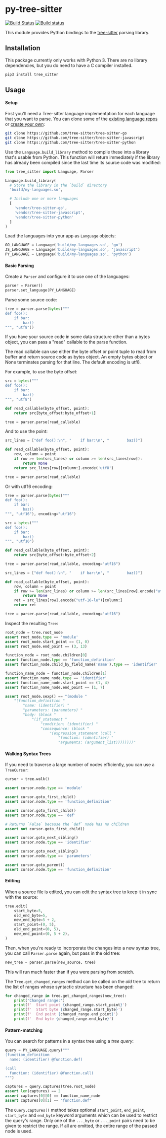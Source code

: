 py-tree-sitter
==================

[![Build Status](https://github.com/tree-sitter/py-tree-sitter/actions/workflows/ci.yml/badge.svg)](https://github.com/tree-sitter/py-tree-sitter/actions/workflows/ci.yml)
[![Build status](https://ci.appveyor.com/api/projects/status/mde790v0v9gux85w/branch/master?svg=true)](https://ci.appveyor.com/project/maxbrunsfeld/py-tree-sitter/branch/master)

This module provides Python bindings to the [tree-sitter](https://github.com/tree-sitter/tree-sitter) parsing library.

## Installation

This package currently only works with Python 3. There are no library dependencies, but you do need to have a C compiler installed.

```sh
pip3 install tree_sitter
```

## Usage

#### Setup

First you'll need a Tree-sitter language implementation for each language that you want to parse. You can clone some of the [existing language repos](https://github.com/tree-sitter) or [create your own](http://tree-sitter.github.io/tree-sitter/creating-parsers):

```sh
git clone https://github.com/tree-sitter/tree-sitter-go
git clone https://github.com/tree-sitter/tree-sitter-javascript
git clone https://github.com/tree-sitter/tree-sitter-python
```

Use the `Language.build_library` method to compile these into a library that's usable from Python. This function will return immediately if the library has already been compiled since the last time its source code was modified:

```python
from tree_sitter import Language, Parser

Language.build_library(
  # Store the library in the `build` directory
  'build/my-languages.so',

  # Include one or more languages
  [
    'vendor/tree-sitter-go',
    'vendor/tree-sitter-javascript',
    'vendor/tree-sitter-python'
  ]
)
```

Load the languages into your app as `Language` objects:

```python
GO_LANGUAGE = Language('build/my-languages.so', 'go')
JS_LANGUAGE = Language('build/my-languages.so', 'javascript')
PY_LANGUAGE = Language('build/my-languages.so', 'python')
```

#### Basic Parsing

Create a `Parser` and configure it to use one of the languages:

```python
parser = Parser()
parser.set_language(PY_LANGUAGE)
```

Parse some source code:

```python
tree = parser.parse(bytes("""
def foo():
    if bar:
        baz()
""", "utf8"))
```

If you have your source code in some data structure other than a bytes object,
you can pass a "read" callable to the parse function.

The read callable can use either the byte offset or point tuple to read from
buffer and return source code as bytes object. An empty bytes object or None
terminates parsing for that line. The default encoding is utf8.

For example, to use the byte offset:

```python
src = bytes("""
def foo():
    if bar:
        baz()
""", "utf8")

def read_callable(byte_offset, point):
    return src[byte_offset:byte_offset+1]

tree = parser.parse(read_callable)
```

And to use the point:

```python
src_lines = ["def foo():\n", "    if bar:\n", "        baz()"]

def read_callable(byte_offset, point):
    row, column = point
    if row >= len(src_lines) or column >= len(src_lines[row]):
        return None
    return src_lines[row][column:].encode('utf8')

tree = parser.parse(read_callable)
```

Or with utf16 encoding:

```python
tree = parser.parse(bytes("""
def foo():
    if bar:
        baz()
""", "utf16"), encoding="utf16")
```

```python
src = bytes("""
def foo():
    if bar:
        baz()
""", "utf16")

def read_callable(byte_offset, point):
    return src[byte_offset:byte_offset+2]

tree = parser.parse(read_callable, encoding="utf16")
```

```python
src_lines = ["def foo():\n", "    if bar:\n", "        baz()"]

def read_callable(byte_offset, point):
    row, column = point
    if row >= len(src_lines) or column >= len(src_lines[row].encode("utf-16-le")):
        return None
    ret = src_lines[row].encode("utf-16-le")[column:]
    return ret

tree = parser.parse(read_callable, encoding="utf16")
```

Inspect the resulting `Tree`:

```python
root_node = tree.root_node
assert root_node.type == 'module'
assert root_node.start_point == (1, 0)
assert root_node.end_point == (3, 13)

function_node = root_node.children[0]
assert function_node.type == 'function_definition'
assert function_node.child_by_field_name('name').type == 'identifier'

function_name_node = function_node.children[1]
assert function_name_node.type == 'identifier'
assert function_name_node.start_point == (1, 4)
assert function_name_node.end_point == (1, 7)

assert root_node.sexp() == "(module "
    "(function_definition "
        "name: (identifier) "
        "parameters: (parameters) "
        "body: (block "
            "(if_statement "
                "condition: (identifier) "
                "consequence: (block "
                    "(expression_statement (call "
                        "function: (identifier) "
                        "arguments: (argument_list))))))))"
```

#### Walking Syntax Trees

If you need to traverse a large number of nodes efficiently, you can use
a `TreeCursor`:

```python
cursor = tree.walk()

assert cursor.node.type == 'module'

assert cursor.goto_first_child()
assert cursor.node.type == 'function_definition'

assert cursor.goto_first_child()
assert cursor.node.type == 'def'

# Returns `False` because the `def` node has no children
assert not cursor.goto_first_child()

assert cursor.goto_next_sibling()
assert cursor.node.type == 'identifier'

assert cursor.goto_next_sibling()
assert cursor.node.type == 'parameters'

assert cursor.goto_parent()
assert cursor.node.type == 'function_definition'
```

#### Editing

When a source file is edited, you can edit the syntax tree to keep it in sync with the source:

```python
tree.edit(
    start_byte=5,
    old_end_byte=5,
    new_end_byte=5 + 2,
    start_point=(0, 5),
    old_end_point=(0, 5),
    new_end_point=(0, 5 + 2),
)
```

Then, when you're ready to incorporate the changes into a new syntax tree,
you can call `Parser.parse` again, but pass in the old tree:

```python
new_tree = parser.parse(new_source, tree)
```

This will run much faster than if you were parsing from scratch.

The `Tree.get_changed_ranges` method can be called on the *old* tree to return
the list of ranges whose syntactic structure has been changed:

```python
for changed_range in tree.get_changed_ranges(new_tree):
    print('Changed range:')
    print(f'  Start point {changed_range.start_point}')
    print(f'  Start byte {changed_range.start_byte}')
    print(f'  End point {changed_range.end_point}')
    print(f'  End byte {changed_range.end_byte}')
```

#### Pattern-matching

You can search for patterns in a syntax tree using a *tree query*:

```python
query = PY_LANGUAGE.query("""
(function_definition
  name: (identifier) @function.def)

(call
  function: (identifier) @function.call)
""")

captures = query.captures(tree.root_node)
assert len(captures) == 2
assert captures[0][0] == function_name_node
assert captures[0][1] == "function.def"
```

The `Query.captures()` method takes optional `start_point`, `end_point`,
`start_byte` and `end_byte` keyword arguments which can be used to restrict the
query's range. Only one of the `..._byte` or `..._point` pairs need to be given
to restrict the range. If all are omitted, the entire range of the passed node
is used.
